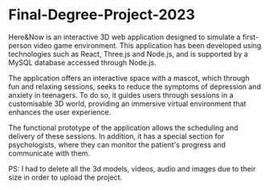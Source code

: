 # Final-Degree-Project-2023


Here&Now is an interactive 3D web application designed to simulate a first-person video game environment. This application has been developed using technologies such as React, Three.js and Node.js, and is supported by a MySQL database accessed through Node.js.

The application offers an interactive space with a mascot, which through fun and relaxing sessions, seeks to reduce the symptoms of depression and anxiety in teenagers. To do so, it guides users through sessions in a customisable 3D world, providing an immersive virtual environment that enhances the user experience.

The functional prototype of the application allows the scheduling and delivery of these sessions. In addition, it has a special section for psychologists, where they can monitor the patient's progress and communicate with them.

PS: I had to delete all the 3d models, videos, audio and images due to their size in order to upload the project.
